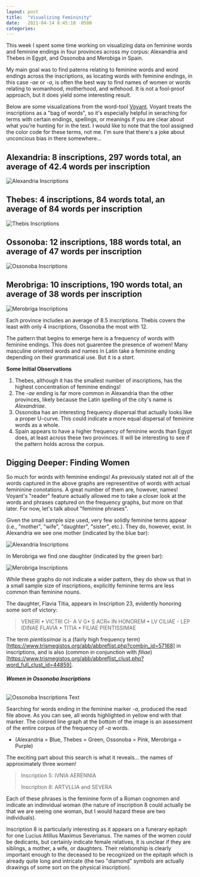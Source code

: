 ```yaml
---
layout: post
title:  "Visualizing Femininity"
date:   2021-04-14 8:45:18 -0500
categories: 
---
```


This week I spent some time working on visualizing data on feminine words and feminine endings in four provinces across my corpus: Alexandria and Thebes in Egypt, and Ossonoba and Merobiga in Spain.


My main goal was to find paterns relating to feminine words and word endings across the inscriptions, as locating words with feminine endings, in this case *-ae* or *-a*, is often the best way to find names of women or words relating to womanhood, motherhood, and wifehood. It is not a fool-proof approach, but it does yield some interesting result.

Below are some visualizations from the word-tool [Voyant](https://voyant-tools.org/). Voyant treats the inscriptions as a "bag of words", so it's especially helpful in seraching for terms with certain endings, spellings, or meanings if you are clear about what you're hunting for in the text. I would like to note that the tool assigned the color code for these terms, not me. I'm sure that there's a joke about unconcious bias in there somewhere...


## **Alexandria: 8 inscriptions, 297 words total, an average of 42.4 words per inscription**

![Alexandria Inscriptions](/CameronGrant/Assets/Fem_Endings_Alexandria.png)

## **Thebes: 4 inscriptions, 84 words total, an average of 84 words per inscription**

![Thebis Inscriptions](/CameronGrant/Assets/Fem_Endings_Thebis.png)

## **Ossonoba: 12 inscriptions, 188 words total, an average of 47 words per inscription**

![Ossonoba Inscriptions](/CameronGrant/Assets/Fem_Endings_Ossonoba.png)

## **Merobriga: 10 inscriptions, 190 words total, an average of 38 words per inscription**

![Merobriga Inscriptions](/CameronGrant/Assets/Fem_Endings_Merobriga.png)


Each province includes an average of 8.5 inscriptions. Thebis covers the least with only 4 inscriptions, Ossonoba the most with 12. 

The pattern that begins to emerge here is a frequency of words with feminine endings. This does not guarentee the presence of women! Many masculine oriented words and names in Latin take a feminine ending depending on their grammatical use. But it is a *start*.

**Some Initial Observations**
1. Thebes, although it has the smallest number of inscriptions, has the highest concentration of feminine endings!
2. The *-ae* ending is far more common in Alexandria than the other provinces, likely because the Latin spelling of the city's name is *Alexandriae*.
3. Ossonoba has an interesting frequency dispersal that actually looks like a proper U-curve. This could indicate a more equal dispersal of feminine words as a whole.
4. Spain appears to have a higher frequency of feminine words than Egypt does, at least across these two provinces. It will be interesting to see if the pattern holds across the corpus.


## **Digging Deeper: Finding Women**

So much for words with feminine endings! As previously stated not all of the words captured in the above graphs are representitve of words with actual femininine conotations. A great number of them are, however, names! Voyant's "reader" feature actually allowed me to take a closer look at the words and phrases captured on the frequency graphs, but more on that later. For now, let's talk about "feminine phrases".


Given the small sample size used, very few solidly feminine terms appear (i.e., "mother", "wife", "daughter", "sister", etc.). They do, however, exist. In Alexandria we see one mother (indicated by the blue bar):


![Alexandria Inscriptions](/CameronGrant/Assets/Alexandria_Materno.png)


In Merobriga we find one daughter (indicated by the green bar):


![Merobriga Inscriptions](/CameronGrant/Assets/Merobriga_Filiae.png)

While these graphs do not indicate a wider pattern, they do show us that in a small sample size of inscriptions, explicitly feminine terms are less common than feminine nouns. 

The daughter, Flavia Titia, appears in Inscription 23, evidently honoring some sort of victory:

> VENERI • VICTRI CI- A V G• S ACR« IN HONOREM • LV CILIAE - LEP IDINAE FLAVIA •
TITIA • FILIAE PIENTISSIMAE

The term *pientissimae* is a (fairly high frequency term)[https://www.trismegistos.org/abb/abbreflist.php?combin_id=57168] in inscriptions, and is also (common in conjunction with *filiae*)[https://www.trismegistos.org/abb/abbreflist_clust.php?word_full_clust_id=44859].


###### **Women in Ossonoba Inscriptions**


![Ossonoba Inscriptions Text](/CameronGrant/Assets/Ossonoba_a.png)

Searching for words ending in the feminine marker *-a*, produced the read file above. As you can see, all words highlighted in yellow end with that marker. The colored line graph at the bottom of the image is an assessment of the entire corpus of the frequency of *-a* words.
	
* (Alexandria = Blue, Thebes = Green, Ossonoba = Pink, Merobriga = Purple)

The exciting part about this search is what it reveals... the names of approximately three women!

> Inscription 5: IVNIA AERENNIA
>
> Inscription 8: ARTVLLIA and SEVERA

Each of these phrases is the feminine form of a Roman cognomen and indicate an indinvidual woman (the nature of inscription 8 could actually be that we are seeing one woman, but I would hazard these are two individuals).

Inscription 8 is particularly interesting as it appears on a funerary epitaph for one Lucius Atillus Maximus Severianus. The names of the women *could* be dedicants, but certainly indicate female relatives, it is unclear if they are siblings, a mother, a wife, or daughters. Their relationship is clearly important enough to the deceased to be recognized on the epitaph which is already quite long and intricate (the two "diamond" symbols are actually drawings of some sort on the physical inscription).
